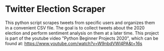 # Twitter Election Scraper

This python script scrapes tweets from specific users and organizes them in a convenient CSV file. The goal is to collect tweets about the 2020 election and perform sentiment analysis on them at a later time. This project is part of the youtube video "Python Beginner Projects 2020", which can be found at: https://www.youtube.com/watch?v=W9nbdVWl4PA&t=16s
